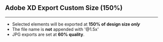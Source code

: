 ## Adobe XD Export Custom Size (150%)

<hr>

- Selected elements will be exported at **150% of design size _only_**
- The file name is **not** appended with '@1.5x'
- JPG exports are set at **60% quality**.
